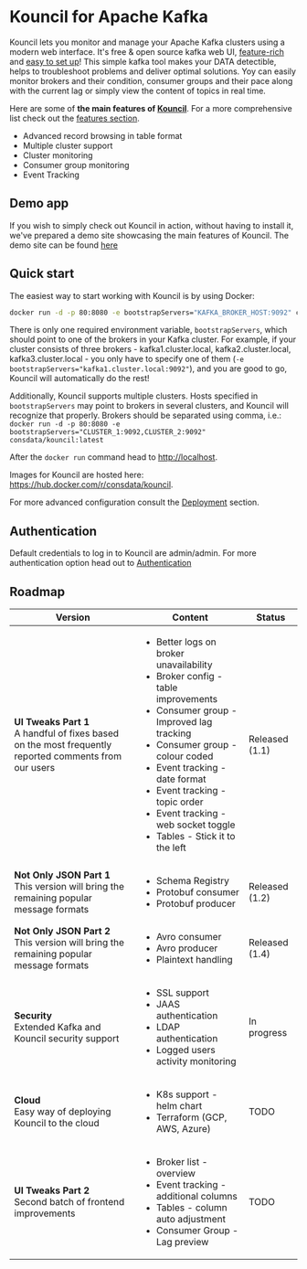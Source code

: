 # Kouncil for Apache Kafka

Kouncil lets you monitor and manage your Apache Kafka clusters using a modern web interface. It's free & open source kafka web UI, [feature-rich](FEATURES.md#features) and [easy to set up](#quick-start)! This simple kafka tool makes your DATA detectible, helps to troubleshoot problems and deliver optimal solutions. Yoy can easily monitor brokers and their condition, consumer groups and their pace along with the current lag or simply view the content of topics in real time.

Here are some of **the main features of [Kouncil](https://kouncil.io)**. For a more comprehensive list check out the [features section](FEATURES.md#features).
* Advanced record browsing in table format
* Multiple cluster support
* Cluster monitoring
* Consumer group monitoring
* Event Tracking

## Demo app

If you wish to simply check out Kouncil in action, without having to install it, we've prepared a demo site showcasing the main features of Kouncil. The demo site can be found [here](https://kouncil-demo.web.app/)

## Quick start

The easiest way to start working with Kouncil is by using Docker:

```bash
docker run -d -p 80:8080 -e bootstrapServers="KAFKA_BROKER_HOST:9092" consdata/kouncil:latest
```
There is only one required environment variable, `bootstrapServers`, which should point to one of the brokers in your Kafka cluster. For example, if your cluster consists of three brokers - kafka1.cluster.local, kafka2.cluster.local, kafka3.cluster.local - you only have to specify one of them (`-e bootstrapServers="kafka1.cluster.local:9092"`), and you are good to go, Kouncil will automatically do the rest!

Additionally, Kouncil supports multiple clusters. Hosts specified in `bootstrapServers` may point to brokers in several clusters, and Kouncil will recognize that properly. Brokers should be separated using comma, i.e.: `docker run -d -p 80:8080 -e bootstrapServers="CLUSTER_1:9092,CLUSTER_2:9092" consdata/kouncil:latest`

After the `docker run` command head to [http://localhost](http://localhost).

Images for Kouncil are hosted here: https://hub.docker.com/r/consdata/kouncil.

For more advanced configuration consult the [Deployment](DEPLOYMENT.md#deployment) section.

## Authentication
Default credentials to log in to Kouncil are admin/admin. For more authentication option head out to [Authentication](DEPLOYMENT.md#authentication)

## Roadmap
| Version                                                                                                        | Content                                                                                                                                                                                                                                                                                                                                                              | Status         |
|----------------------------------------------------------------------------------------------------------------|----------------------------------------------------------------------------------------------------------------------------------------------------------------------------------------------------------------------------------------------------------------------------------------------------------------------------------------------------------------------|----------------|
| <b>UI Tweaks Part 1</b>  <br> A handful of fixes based on the most frequently reported comments from our users | <ul> <li> Better logs on broker unavailability <li> Broker config - table improvements </li> <li> Consumer group - Improved lag tracking </li> <li> Consumer group - colour coded </li> <li> Event tracking - date format </li> <li> Event tracking - topic order </li> <li> Event tracking - web socket toggle </li> <li> Tables - Stick it to the left </li> </ul> | Released (1.1) |
| <b> Not Only JSON Part 1</b>  <br> This version will bring the remaining popular message formats               | <ul> <li> Schema Registry </li> <li>Protobuf consumer</li><li>Protobuf producer</li> </ul>                                                                                                                                                                                                                                                                           | Released (1.2) |
| <b> Not Only JSON Part 2</b>  <br> This version will bring the remaining popular message formats               | <ul>  <li> Avro consumer</li> <li> Avro producer</li><li>Plaintext handling</li> </ul>                                                                                                                                                                                                                                                                               | Released (1.4) |
| <b> Security </b>  <br> Extended Kafka and Kouncil security support                                            | <ul> <li> SSL support</li> <li> JAAS authentication </li> <li> LDAP authentication</li> <li> Logged users activity monitoring</li>  </ul>                                                                                                                                                                                                                            | In progress    |
| <b> Cloud </b> <br>Easy way of deploying Kouncil to the cloud                                                  | <ul> <li>K8s support - helm chart</li>  <li> Terraform (GCP, AWS, Azure) </li> </ul>                                                                                                                                                                                                                                                                                 | TODO           |
| <b> UI Tweaks Part 2 </b> <br>Second batch of frontend improvements                                            | <ul> <li>Broker list - overview</li> <li>Event tracking - additional columns </li>  <li>Tables - column auto adjustment </li>  <li>Consumer Group - Lag preview </li>  </li>                                                                                                                                                                                         | TODO           |

